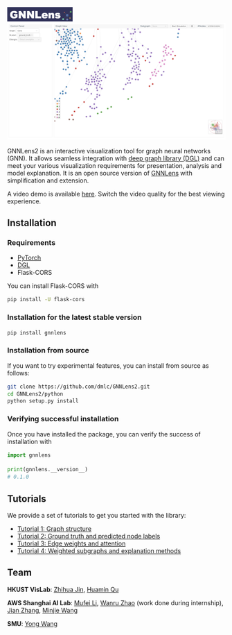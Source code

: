 <img src="resources/logo.png" width=30% height=30%>

<img src="resources/README.png">

GNNLens2 is an interactive visualization tool for graph neural networks (GNN). It allows seamless integration with [deep graph library (DGL)](https://github.com/dmlc/dgl) and can meet your various visualization requirements for presentation, analysis and model explanation. It is an open source version of [GNNLens](https://arxiv.org/abs/2011.11048) with simplification and extension.

A video demo is available [here](https://www.youtube.com/watch?v=eBI_lyzsg3M). Switch the video quality for the best viewing experience.

## Installation

### Requirements

- [PyTorch](https://pytorch.org/)
- [DGL](https://www.dgl.ai/pages/start.html)
- Flask-CORS

You can install Flask-CORS with

```bash
pip install -U flask-cors
```

### Installation for the latest stable version

```bash
pip install gnnlens
```

### Installation from source

If you want to try experimental features, you can install from source as follows:

```bash
git clone https://github.com/dmlc/GNNLens2.git
cd GNNLens2/python
python setup.py install
```

### Verifying successful installation

Once you have installed the package, you can verify the success of installation with

```python
import gnnlens

print(gnnlens.__version__)
# 0.1.0
```

## Tutorials

We provide a set of tutorials to get you started with the library:
- [Tutorial 1: Graph structure](resources/tutorials/tutorial_1_graph.md)
- [Tutorial 2: Ground truth and predicted node labels](resources/tutorials/tutorial_2_nlabel.md)
- [Tutorial 3: Edge weights and attention](resources/tutorials/tutorial_3_eweight.md)
- [Tutorial 4: Weighted subgraphs and explanation methods](resources/tutorials/tutorial_4_subgraph.md)

## Team

**HKUST VisLab**: [Zhihua Jin](https://github.com/jnzhihuoo1), [Huamin Qu](http://huamin.org/)

**AWS Shanghai AI Lab**: [Mufei Li](https://github.com/mufeili), [Wanru Zhao](https://github.com/Ryan0v0) (work done during internship), [Jian Zhang](https://github.com/zhjwy9343), [Minjie Wang](https://jermainewang.github.io/)

**SMU**: [Yong Wang](http://yong-wang.org/)

